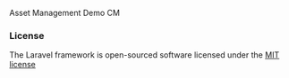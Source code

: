 Asset Management Demo CM

### License

The Laravel framework is open-sourced software licensed under the [MIT license](http://opensource.org/licenses/MIT)

